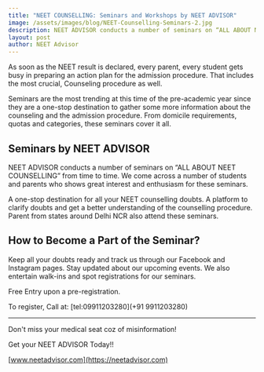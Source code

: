 ```yaml
---
title: "NEET COUNSELLING: Seminars and Workshops by NEET ADVISOR"
image: /assets/images/blog/NEET-Counselling-Seminars-2.jpg
description: NEET ADVISOR conducts a number of seminars on “ALL ABOUT NEET COUNSELLING” from time to time. We come across a number of students and parents who shows great interest and enthusiasm for these seminars. 
layout: post
author: NEET Advisor
---
```


As soon as the NEET result is declared, every parent, every student gets busy in preparing an action plan for the admission procedure. That includes the most crucial, Counseling procedure as well. 

Seminars are the most trending at this time of the pre-academic year since they are a one-stop destination to gather some more information about the counseling and the admission procedure. From domicile requirements, quotas and categories, these seminars cover it all. 

## Seminars by NEET ADVISOR    
NEET ADVISOR conducts a number of seminars on “ALL ABOUT NEET COUNSELLING” from time to time. We come across a number of students and parents who shows great interest and enthusiasm for these seminars. 

A one-stop destination for all your NEET counselling doubts. A platform to clarify doubts and get a better understanding of the counselling procedure. Parent from states around Delhi NCR also attend these seminars.

## How to Become a Part of the Seminar?
Keep all your doubts ready and track us through our Facebook and Instagram pages. Stay updated about our upcoming events. We also entertain walk-ins and spot registrations for our seminars.

Free Entry upon a pre-registration. 

To register, Call at: [tel:09911203280](+91 9911203280)

<hr>

Don't miss your medical seat coz of misinformation!

Get your NEET ADVISOR Today!!

[www.neetadvisor.com](https://neetadvisor.com)
 

